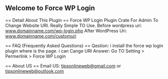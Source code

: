## Welcome to Force WP Login 

== Detail About This Plugin ==
Force WP Login Plugin Crate For Admin To Change Website URI. Really Simple TO Use. 
Before wordpress uri: www.domainname.com/wp-login.php
After WordPress Uri: www.domainname.com/customuri

== FAQ (Frequently Asked Questions) ==
 Qestion: i install the force wp login plugin where is the page. i can Cange URI
 Answer: Go TO Setting > Permerlink > Force WP Login
 
 == About US ==
 Email US: tipsonlineweb@gmail.com or tipsonlineweb@outlook.com
 
